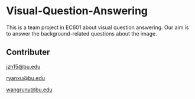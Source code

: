 # Visual-Question-Answering
This is a team project in EC601 about visual question answering. Our aim is to answer the background-related questions about the image.

## Contributer
jzh15@bu.edu

ryanxu@bu.edu

wangruny@bu.edu

